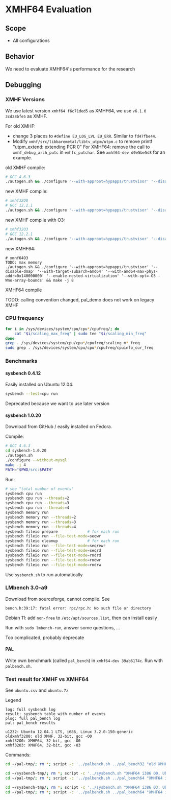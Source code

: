 # XMHF64 Evaluation

## Scope
* All configurations

## Behavior
We need to evaluate XMHF64's performance for the research

## Debugging

### XMHF Versions

We use latest version `xmhf64 f6c71ded5` as XMHF64, we use `v6.1.0 3cd28bfe5`
as XMHF.

For old XMHF:
* change 3 places to `#define EU_LOG_LVL EU_ERR`. Similar to `fd47fbe44`.
* Modify `xmhf/src/libbaremetal/libtv_utpm/utpm.c` to remove printf
  "utpm_extend: extending PCR 0"
For XMHF64: remove the call to `xmhf_debug_arch_putc` in `emhfc_putchar`. See
`xmhf64-dev d0e5be5d8` for an example.

old XMHF compile:
```sh
# GCC 4.6.3
./autogen.sh && ./configure '--with-approot=hypapps/trustvisor' '--disable-dmap' && make
```

new XMHF compile:
```sh
# xmhf32O0
# GCC 12.2.1
./autogen.sh && ./configure '--with-approot=hypapps/trustvisor' '--disable-dmap' '--with-target-subarch=i386' && make -j 8
```

new XMHF compile with O3:
```sh
# xmhf32O3
# GCC 12.2.1
./autogen.sh && ./configure '--with-approot=hypapps/trustvisor' '--disable-dmap' '--with-target-subarch=i386' '--with-opt=-O3 -Wno-array-bounds' && make -j 8
```

new XMHF64:
```
# xmhf64O3
TODO: max memory
./autogen.sh && ./configure '--with-approot=hypapps/trustvisor' '--disable-dmap' '--with-target-subarch=amd64' '--with-amd64-max-phys-addr=0x140000000' '--enable-nested-virtualization' '--with-opt=-O3 -Wno-array-bounds' && make -j 8
```

XMHF64 compile

TODO: calling convention changed, pal_demo does not work on legacy XMHF

### CPU frequency

```sh
for i in /sys/devices/system/cpu/cpu*/cpufreq/; do
	cat "$i/scaling_max_freq" | sudo tee "$i/scaling_min_freq"
done
grep . /sys/devices/system/cpu/cpu*/cpufreq/scaling_m*_freq
sudo grep . /sys/devices/system/cpu/cpu*/cpufreq/cpuinfo_cur_freq
```

### Benchmarks

#### sysbench 0.4.12

Easily installed on Ubuntu 12.04.

```sh
sysbench --test=cpu run
```

Deprecated because we want to use later version

#### sysbench 1.0.20

Download from GitHub / easily installed on Fedora.

Compile:
```sh
# GCC 4.6.3
cd sysbench-1.0.20
./autogen.sh
./configure --without-mysql
make -j 4
PATH="$PWD/src:$PATH"
```

Run:
```sh
# see "total number of events"
sysbench cpu run
sysbench cpu run --threads=2
sysbench cpu run --threads=3
sysbench cpu run --threads=4
sysbench memory run
sysbench memory run --threads=2
sysbench memory run --threads=3
sysbench memory run --threads=4
sysbench fileio prepare				# for each run
sysbench fileio run --file-test-mode=seqwr
sysbench fileio cleanup				# for each run
sysbench fileio run --file-test-mode=seqrewr
sysbench fileio run --file-test-mode=seqrd
sysbench fileio run --file-test-mode=rndrd
sysbench fileio run --file-test-mode=rndwr
sysbench fileio run --file-test-mode=rndrw
```

Use `sysbench.sh` to run automatically

### LMbench 3.0-a9

Download from sourceforge, cannot compile. See
```
bench.h:39:17: fatal error: rpc/rpc.h: No such file or directory
```

Debian 11: add `non-free` to `/etc/apt/sources.list`, then can install easily

Run with `sudo lmbench-run`, answer some questions, ...

Too complicated, probably deprecate

#### PAL
Write own benchmark (called `pal_bench`) in `xmhf64-dev 39ab6174c`. Run with
`palbench.sh`.

### Test result for XMHF vs XMHF64

See `ubuntu.csv` and `ubuntu.7z`

Legend
```
log: full sysbench log
result: sysbench table with number of events
plog: full pal_bench log
pal: pal_bench results

u1232: Ubuntu 12.04.1 LTS, i686, Linux 3.2.0-150-generic
oldxmhf32O0: old XMHF, 32-bit, gcc -O0
xmhf32O0: XMHF64, 32-bit, gcc -O0
xmhf32O3: XMHF64, 32-bit, gcc -O3
```

Commands:
```sh
cd ~/pal-tmp/; rm *; script -c '../palbench.sh ../pal_bench32 "old XMHF i386 O0, Ubuntu 12.04 x86"' plog

cd ~/sysbench-tmp/; rm *; script -c '../sysbench.sh "XMHF64 i386 O0, Ubuntu 12.04 x86"' log
cd ~/pal-tmp/; rm *; script -c '../palbench.sh ../pal_bench64 "XMHF64 i386 O0, Ubuntu 12.04 x86"' plog

cd ~/sysbench-tmp/; rm *; script -c '../sysbench.sh "XMHF64 i386 O3, Ubuntu 12.04 x86"' log
cd ~/pal-tmp/; rm *; script -c '../palbench.sh ../pal_bench64 "XMHF64 i386 O3, Ubuntu 12.04 x86"' plog
```


